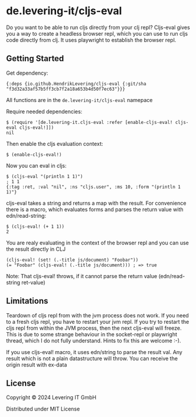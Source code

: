 # de.levering-it/cljs-eval

Do you want to be able to run cljs directly from your clj repl?
Cljs-eval gives you a way to create a headless browser repl, which you can use to
run cljs code directly from clj. It uses playwright to establish the browser repl.

## Getting Started

Get dependency:

    {:deps {io.github.HendrikLevering/cljs-eval {:git/sha "f3d32a33af57b5ff3cb7f2a18a653b4d50f7ec63"}}}

All functions are in the `de.levering-it/cljs-eval` namepace

Require needed dependencies:

    $ (require '[de.levering-it.cljs-eval :refer [enable-cljs-eval! cljs-eval cljs-eval!]])
    nil

Then enable the cljs evaluation context:

    $ (enable-cljs-eval!)

Now you can eval in cljs:

    $ (cljs-eval "(println 1 1)")
    ; 1 1
    {:tag :ret, :val "nil", :ns "cljs.user", :ms 10, :form "(println 1 1)"}

cljs-eval takes a string and returns a map with the result. For convenience there is
a macro, which evaluates forms and parses the return value with edn/read-string:

    $ (cljs-eval! (+ 1 1))
    2

You are realy evaluating in the context of the browser repl and you can use the result directly in CLJ

    (cljs-eval! (set! (.-title js/document) "Foobar"))
    (= "Foobar" (cljs-eval! (.-title js/document))) ; => true

Note: That cljs-eval! throws, if it cannot parse the return value (edn/read-string ret-value)

## Limitations

Teardown of cljs repl from with the jvm process does not work. If you need to a fresh cljs repl, you have to restart your jvm repl. If you try to restart the cljs repl from within
the JVM process, then the next cljs-eval will freeze. This is due to some strange behaviour in the socket-repl or playwright thread, which I do not fully understand. Hints to fix this are
welcome :-).

If you use cljs-eval! macro, it uses edn/string to parse the result val. Any result which is not a plain datastructure will throw. You can
receive the origin result with ex-data

## License

Copyright © 2024 Levering IT GmbH

Distributed under MIT License
